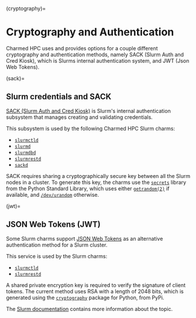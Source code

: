 (cryptography)=
# Cryptography and Authentication

Charmed HPC uses and provides options for a couple different cryptography and authentication methods, namely SACK (Slurm Auth and Cred Kiosk), which is Slurms internal authentication system, and JWT (Json Web Tokens).

(sack)=
## Slurm credentials and SACK

[SACK (Slurm Auth and Cred Kiosk)](https://slurm.schedmd.com/authentication.html#sack) is Slurm's internal authentication
subsystem that manages creating and validating credentials.

This subsystem is used by the following Charmed HPC Slurm charms:

- [`slurmctld`](https://charmhub.io/slurmctld)
- [`slurmd`](https://charmhub.io/slurmd)
- [`slurmdbd`](https://charmhub.io/slurmdbd)
- [`slurmrestd`](https://charmhub.io/slurmrestd)
- [`sackd`](https://charmhub.io/sackd)

SACK requires sharing a cryptographically secure key between all the Slurm nodes in a cluster. To generate this key, the charms
use the [`secrets`](https://docs.python.org/3/library/secrets.html) library from the Python Standard Library, which uses either
[`getrandom(2)`](https://man7.org/linux/man-pages/man2/getrandom.2.html) if available, and
[`/dev/urandom`](https://en.wikipedia.org/wiki//dev/random) otherwise.



(jwt)=
## JSON Web Tokens (JWT)

Some Slurm charms support [JSON Web Tokens](https://jwt.io/) as an alternative authentication method for a Slurm cluster.

This service is used by the Slurm charms:

- [`slurmctld`](https://charmhub.io/slurmctld)
- [`slurmrestd`](https://charmhub.io/slurmrestd)

A shared private encryption key is required to verify the signature of client tokens. The current method uses RSA with a length of 2048 bits, which is generated using the [`cryptography`](https://pypi.org/project/cryptography/) package for Python, from PyPi.

The [Slurm documentation](https://slurm.schedmd.com/jwt.html) contains more information about the topic.
